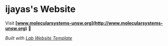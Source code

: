 
# ijayas's Website

Visit **[www.molecularsystems-unsw.org](http://www.molecularsystems-unsw.org)** 🚀

_Built with [Lab Website Template](https://greene-lab.gitbook.io/lab-website-template-docs)_

